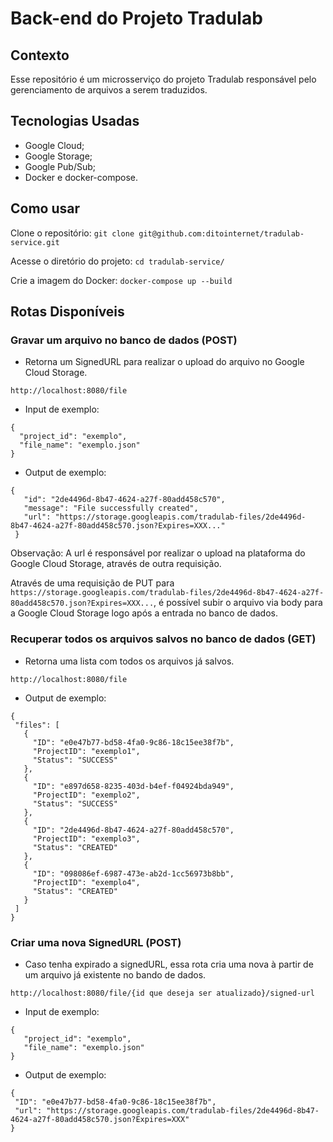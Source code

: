 # Back-end do Projeto Tradulab

## Contexto
   Esse repositório é um microsserviço do projeto Tradulab responsável pelo gerenciamento de arquivos a serem traduzidos.
   
## Tecnologias Usadas
  - Google Cloud;
  - Google Storage;
  - Google Pub/Sub;
  - Docker e docker-compose.

## Como usar
  Clone o repositório:
  ``git clone git@github.com:ditointernet/tradulab-service.git``
 
  Acesse o diretório do projeto:
  ``cd tradulab-service/``
  
  Crie a imagem do Docker:
  ``docker-compose up --build``


## Rotas Disponíveis

### Gravar um arquivo no banco de dados (POST)
  - Retorna um SignedURL para realizar o upload do arquivo no Google Cloud Storage.

``http://localhost:8080/file``

  - Input de exemplo:
  ```
  {
    "project_id": "exemplo",
    "file_name": "exemplo.json"
  }
  ```
 - Output de exemplo:
 ```
 {
    "id": "2de4496d-8b47-4624-a27f-80add458c570",
    "message": "File successfully created",
    "url": "https://storage.googleapis.com/tradulab-files/2de4496d-8b47-4624-a27f-80add458c570.json?Expires=XXX..."
  }
```
  Observação: A url é responsável por realizar o upload na plataforma do Google Cloud Storage, através de outra requisição.
  
  Através de uma requisição de PUT para `https://storage.googleapis.com/tradulab-files/2de4496d-8b47-4624-a27f-80add458c570.json?Expires=XXX...`, é possível subir o arquivo via body para a Google Cloud Storage logo após a entrada no banco de dados.

### Recuperar todos os arquivos salvos no banco de dados (GET)
  - Retorna uma lista com todos os arquivos já salvos.

``http://localhost:8080/file``

 - Output de exemplo:
 ```
 {
  "files": [
    {
      "ID": "e0e47b77-bd58-4fa0-9c86-18c15ee38f7b",
      "ProjectID": "exemplo1",
      "Status": "SUCCESS"
    },
    {
      "ID": "e897d658-8235-403d-b4ef-f04924bda949",
      "ProjectID": "exemplo2",
      "Status": "SUCCESS"
    },
    {
      "ID": "2de4496d-8b47-4624-a27f-80add458c570",
      "ProjectID": "exemplo3",
      "Status": "CREATED"
    },
    {
      "ID": "098086ef-6987-473e-ab2d-1cc56973b8bb",
      "ProjectID": "exemplo4",
      "Status": "CREATED"
    }
  ]
}
```


### Criar uma nova SignedURL (POST)
  - Caso tenha expirado a signedURL, essa rota cria uma nova à partir de um arquivo já existente no bando de dados.

``http://localhost:8080/file/{id que deseja ser atualizado}/signed-url``

 
 - Input de exemplo:
 ```
{
	"project_id": "exemplo",
	"file_name": "exemplo.json"
}
```
 
 
 - Output de exemplo:
 ```
{
  "ID": "e0e47b77-bd58-4fa0-9c86-18c15ee38f7b",
  "url": "https://storage.googleapis.com/tradulab-files/2de4496d-8b47-4624-a27f-80add458c570.json?Expires=XXX"
}
```
